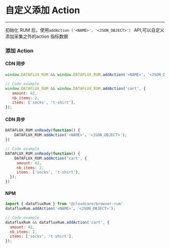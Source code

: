 # 自定义添加 Action
---


初始化 RUM 后，使用`addAction（'<NAME>'，'<JSON_OBJECT>'）` API,可以自定义添加采集之外的action 指标数据

### 添加 Action

#### CDN 同步

```javascript
window.DATAFLUX_RUM && window.DATAFLUX_RUM.addAction('<NAME>'，'<JSON_OBJECT>');

// Code example
window.DATAFLUX_RUM && window.DATAFLUX_RUM.addAction('cart', {
   amount: 42,
   nb_items: 2,
   items: ['socks', 't-shirt'],
});

```

#### CDN 异步

```javascript
DATAFLUX_RUM.onReady(function() {
    DATAFLUX_RUM.addAction('<NAME>'，'<JSON_OBJECT>');
})

// Code example
DATAFLUX_RUM.onReady(function() {
    DATAFLUX_RUM.addAction('cart', {
     amount: 42,
     nb_items: 2,
     items: ['socks', 't-shirt'],
  });
})

```

#### NPM

```javascript
import { datafluxRum } from '@cloudcare/browser-rum'
datafluxRum.addAction('<NAME>'，'<JSON_OBJECT>');

// Code example
datafluxRum && datafluxRum.addAction('cart', {
  amount: 42,
  nb_items: 2,
  items: ['socks', 't-shirt'],
});              

```

